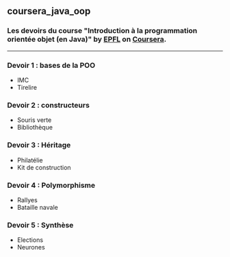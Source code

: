 ## coursera_java_oop

### Les devoirs du course "Introduction à la programmation orientée objet (en Java)" by [EPFL](http://www.epfl.ch) on [Coursera](http://coursera.org).

---

### Devoir 1 : bases de la POO 
- IMC
- Tirelire

### Devoir 2 : constructeurs 
- Souris verte
- Bibliothèque

### Devoir 3 : Héritage 
- Philatélie
- Kit de construction

### Devoir 4 : Polymorphisme
- Rallyes
- Bataille navale

### Devoir 5 : Synthèse 
- Elections
- Neurones